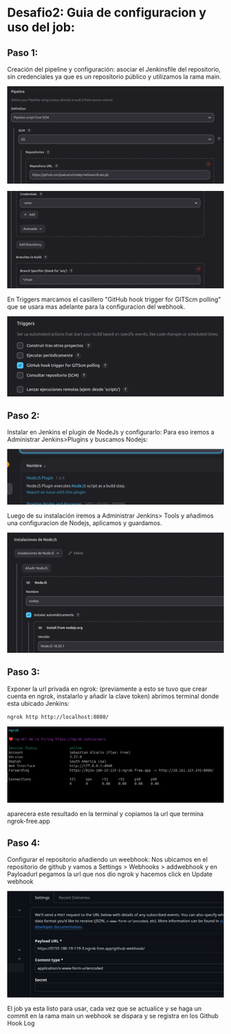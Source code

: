 # Desafio2: Guia de configuracion y uso del job:

## Paso 1:
Creación del pipeline y configuración:
asociar el Jenkinsfile del repositorio, sin credenciales ya que es un repositorio público y utilizamos la rama main.

![imagen1](images/01.png)


![imagen2](images/02.png)

En Triggers marcamos el casillero "GitHub hook trigger for GITScm polling" que se usara mas adelante para la configuracion del webhook.

![imagen3](images/03.png)

## Paso 2:
Instalar en Jenkins el plugin de NodeJs y configurarlo:
Para eso iremos a Administrar Jenkins>Plugins y buscamos Nodejs:

![imagen4](images/04.png)

Luego de su instalación iremos a Administrar Jenkins> Tools y añadimos una configuracion de Nodejs, aplicamos y guardamos.

![imagen5](images/05.png)

## Paso 3:
Exponer la url privada en ngrok:
(previamente a esto se tuvo que crear cuenta en ngrok, instalarlo y añadir la clave token)
abrimos terminal donde esta ubicado Jenkins:
```bash
ngrok http http://localhost:8080/
```
![imagen6](images/06.png)

aparecera este resultado en la terminal y copiamos la url que termina ngrok-free.app

## Paso 4:
Configurar el repositorio añadiendo un weebhook:
Nos ubicamos en el repositorio de github y vamos a Settings > Webhooks > addwebhook y en Payloadurl pegamos la url que nos dio ngrok y hacemos click en Update webhook

![imagen7](images/07.png)

El job ya esta listo para usar, cada vez que se actualice y se haga un commit en la rama main un webhook se dispara y se registra en los Github Hook Log




